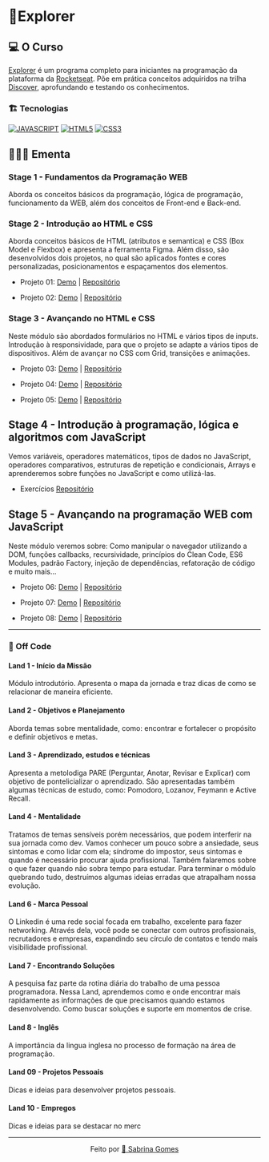 # 🚀Explorer

## 💻 O Curso

[Explorer](https://www.rocketseat.com.br/explorer) é um programa completo para iniciantes na programação da plataforma da [Rocketseat](https://www.rocketseat.com.br/). Põe em prática conceitos adquiridos na trilha [Discover](https://app.rocketseat.com.br/discover), aprofundando e testando os conhecimentos.

### 🏗️ Tecnologias

[![JAVASCRIPT](https://img.shields.io/badge/JavaScript-F7DF1E?style=for-the-badge&logo=javascript&logoColor=black)](https://developer.mozilla.org/pt-BR/docs/Web/JavaScript)
[![HTML5](https://img.shields.io/badge/HTML5-E34F26?style=for-the-badge&logo=html5&logoColor=white)](https://developer.mozilla.org/pt-BR/docs/Web/HTML)
[![CSS3](https://img.shields.io/badge/CSS3-1572B6?style=for-the-badge&logo=css3&logoColor=white)](https://developer.mozilla.org/pt-BR/docs/Web/CSS)

## 🕵🏼‍♀️ Ementa

### Stage 1 - Fundamentos da Programação WEB

Aborda os conceitos básicos da programação, lógica de programação, funcionamento da WEB, além dos conceitos de Front-end e Back-end.

### Stage 2 - Introdução ao HTML e CSS

Aborda conceitos básicos de HTML (atributos e semantica) e CSS (Box Model e Flexbox) e apresenta a ferramenta Figma. Além disso, são desenvolvidos dois projetos, no qual são aplicados fontes e cores personalizadas, posicionamentos e espaçamentos dos elementos.

- Projeto 01: [Demo](https://sabrinagomesb.github.io/rs-explorer/stage02-projeto01/) | [Repositório](https://github.com/sabrinagomesb/rs-explorer/tree/main/stage02-projeto01/)

- Projeto 02: [Demo](https://sabrinagomesb.github.io/rs-explorer/stage02-projeto02/) | [Repositório](https://github.com/sabrinagomesb/rs-explorer/tree/main/stage02-projeto02/)

### Stage 3 - Avançando no HTML e CSS

Neste módulo são abordados formulários no HTML e vários tipos de inputs. Introdução à responsividade, para que o projeto se adapte a vários tipos de dispositivos. Além de avançar no CSS com Grid, transições e animações.

- Projeto 03: [Demo](https://sabrinagomesb.github.io/rs-explorer/stage03-projeto03/) | [Repositório](https://github.com/sabrinagomesb/rs-explorer/tree/main/stage02-projeto03/)

- Projeto 04: [Demo](https://sabrinagomesb.github.io/rs-explorer/stage03-projeto04/) | [Repositório](https://github.com/sabrinagomesb/rs-explorer/tree/main/stage02-projeto04/)

- Projeto 05: [Demo](https://sabrinagomesb.github.io/rs-explorer/stage03-projeto05/) | [Repositório](https://github.com/sabrinagomesb/rs-explorer/tree/main/stage02-projeto05/)

## Stage 4 - Introdução à programação, lógica e algoritmos com JavaScript

Vemos variáveis, operadores matemáticos, tipos de dados no JavaScript, operadores comparativos, estruturas de repetição e condicionais, Arrays e aprenderemos sobre funções no JavaScript e como utilizá-las.

- Exercícios [Repositório](https://github.com/sabrinagomesb/rs-explorer/tree/main/stage04-logica-programacao)

## Stage 5 - Avançando na programação WEB com JavaScript

Neste módulo veremos sobre: Como manipular o navegador utilizando a DOM, funções callbacks, recursividade, princípios do Clean Code, ES6 Modules, padrão Factory, injeção de dependências, refatoração de código e muito mais…

- Projeto 06: [Demo](https://sabrinagomesb.github.io/rs-explorer/stage05-projeto06/) | [Repositório](https://github.com/sabrinagomesb/rs-explorer/tree/main/stage02-projeto06/)

- Projeto 07: [Demo](https://sabrinagomesb.github.io/rs-explorer/stage05-projeto07/) | [Repositório](https://github.com/sabrinagomesb/rs-explorer/tree/main/stage02-projeto07/)

- Projeto 08: [Demo](https://sabrinagomesb.github.io/rs-explorer/stage05-projeto08/) | [Repositório](https://github.com/sabrinagomesb/rs-explorer/tree/main/stage02-projeto08/)

---

### 🎯 Off Code

#### Land 1 - Início da Missão

Módulo introdutório. Apresenta o mapa da jornada e traz dicas de como se relacionar de maneira eficiente.

#### Land 2 - Objetivos e Planejamento

Aborda temas sobre mentalidade, como: encontrar e fortalecer o propósito e definir objetivos e metas.

#### Land 3 - Aprendizado, estudos e técnicas

Apresenta a metolodiga PARE (Perguntar, Anotar, Revisar e Explicar) com objetivo de pontelicializar o aprendizado. São apresentadas também algumas técnicas de estudo, como: Pomodoro, Lozanov, Feymann e Active Recall.

#### Land 4 - Mentalidade

Tratamos de temas sensíveis porém necessários, que podem interferir na sua jornada como dev. Vamos conhecer um pouco sobre a ansiedade, seus sintomas e como lidar com ela; síndrome do impostor, seus sintomas e quando é necessário procurar ajuda profissional. Também falaremos sobre o que fazer quando não sobra tempo para estudar. Para terminar o módulo quebrando tudo, destruímos algumas ideias erradas que atrapalham nossa evolução.

#### Land 6 - Marca Pessoal

O Linkedin é uma rede social focada em trabalho, excelente para fazer networking. Através dela, você pode se conectar com outros profissionais, recrutadores e empresas, expandindo seu círculo de contatos e tendo mais visibilidade profissional.

#### Land 7 - Encontrando Soluções

A pesquisa faz parte da rotina diária do trabalho de uma pessoa programadora. Nessa Land, aprendemos como e onde encontrar mais rapidamente as informações de que precisamos quando estamos desenvolvendo. Como buscar soluções e suporte em momentos de crise.

#### Land 8 - Inglês

A importância da lingua inglesa no processo de formação na área de programação.

#### Land 09 - Projetos Pessoais

Dicas e ideias para desenvolver projetos pessoais.

#### Land 10 - Empregos

Dicas e ideias para se destacar no merc

---

<p align="center">Feito por <a href="https://github.com/sabrinagomesb">💫 Sabrina Gomes</a></p>